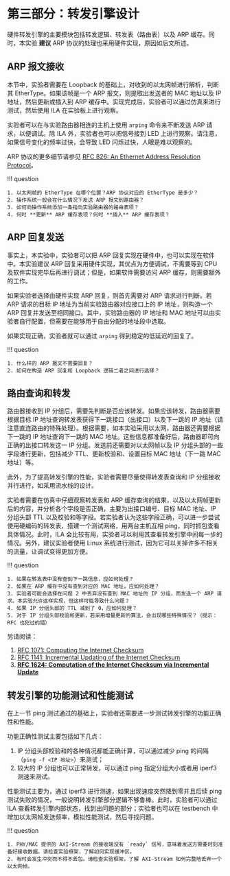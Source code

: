 # 第三部分：转发引擎设计

硬件转发引擎的主要模块包括转发逻辑、转发表（路由表）以及 ARP 缓存。同时，本实验 **建议** ARP 协议的处理也采用硬件实现，原因如后文所述。

## ARP 报文接收

本节中，实验者需要在 Loopback 的基础上，对收到的以太网帧进行解析，判断其 EtherType。如果该帧是一个 ARP 报文，则提取出发送者的 MAC 地址以及 IP 地址，然后更新或插入到 ARP 缓存中。实现完成后，实验者可以通过仿真来进行测试，然后使用 ILA 在实验板上进行观察。

实验者可以在与实验路由器相连的主机上使用 `arping` 命令来不断发送 ARP 请求，以便调试。除 ILA 外，实验者也可以把信号接到 LED 上进行观察。请注意，如果信号变化的频率过快，会导致 LED 闪烁过快，人眼是难以观察的。

ARP 协议的更多细节请参见 [RFC 826: An Ethernet Address Resolution Protocol](https://tools.ietf.org/html/rfc826)。

!!! question

    1. 以太网帧的 EtherType 在哪个位置？ARP 协议对应的 EtherType 是多少？
    2. 操作系统一般会在什么情况下发送 ARP 报文到路由器？
    3. 如何向操作系统添加一条指向实验路由器的路由表项？
    4. 何时 **更新** ARP 缓存表项？何时 **插入** ARP 缓存表项？

## ARP 回复发送

事实上，本实验中，实验者可以把 ARP 回复实现在硬件中，也可以实现在软件中。本实验建议 ARP 回复采用硬件实现，其优点为方便调试，不需要等到 CPU 及软件实现完毕后再进行调试；但是，如果软件需要访问 ARP 缓存，则需要额外的工作。

如果实验者选择由硬件实现 ARP 回复，则首先需要对 ARP 请求进行判断。若 ARP 请求的目标 IP 地址为当前实验路由器对应接口上的 IP 地址，则构造一个 ARP 回复并发送至相同接口。其中，实验路由器的 IP 地址和 MAC 地址可以由实验者自行配置，但需要在能够用于自由分配的地址段中选取。

如果实现正确，实验者就可以通过 `arping` 得到稳定的低延迟的回复了。

!!! question

    1. 什么样的 ARP 报文不需要回复？
    2. 如何在构造 ARP 回复和 Loopback 逻辑二者之间进行选择？

## 路由查询和转发

路由器接收到 IP 分组后，需要先判断是否应该转发。如果应该转发，路由器需要根据目标 IP 地址查询转发表获得下一跳接口（出接口）以及下一跳的 IP 地址（请注意直连路由的特殊处理）。根据需要，如本实验采用以太网，路由器还需要根据下一跳的 IP 地址查询下一跳的 MAC 地址。这些信息都准备好后，路由器即可向正确的出接口转发这一 IP 分组。发送前还需要对以太网帧以及 IP 分组头部的一些字段进行更新，包括减少 TTL、更新校验和、设置目标 MAC 地址（下一跳 MAC 地址）等。

此外，为了提高转发引擎的性能，实验者需要尽量使得转发表查询和 IP 分组接收并行进行，如采用流水线的设计。

实验者需要在仿真中仔细观察转发表和 ARP 缓存查询的结果，以及以太网帧更新后的内容，并分析各个字段是否正确，主要为出接口编号、目标 MAC 地址、IP 分组头部 TTL 以及校验和等字段。若实验者认为这些字段正确，可以进一步尝试使用硬编码的转发表，搭建一个测试网络，用两台主机互相 ping，同时抓包查看具体情况。此时，ILA 会比较有用，实验者可以利用其查看转发引擎中间每一步的情况。另外，建议实验者使用 Linux 系统进行测试，因为它可以关掉许多不相关的流量，让调试变得更加方便。

!!! question

    1. 如果在转发表中没有查到下一跳信息，应如何处理？
    2. 如果在 ARP 缓存中没有查到对应的 MAC 地址，应如何处理？
    3. 实验者可能会选择在问题 2 中丢弃没有查到 MAC 地址的 IP 分组，而发送一个 ARP 请求。本实验允许这样实现，但这样可能导致什么问题？
    4. 如果 IP 分组头部的 TTL 减到了 0，应如何处理？
    5. 对于 IP 分组头部校验和更新，若采用增量更新的算法，会出现哪些特殊情况？（提示：RFC 也犯过的错）

另请阅读：

1. [RFC 1071: Computing the Internet Checksum](https://tools.ietf.org/html/rfc1071)
2. [RFC 1141: Incremental Updating of the Internet Checksum](https://tools.ietf.org/html/rfc1141)
3. [**RFC 1624: Computation of the Internet Checksum via Incremental Update**](https://tools.ietf.org/html/rfc1624)

## 转发引擎的功能测试和性能测试

在上一节 ping 测试通过的基础上，实验者还需要进一步测试转发引擎的功能正确性和性能。

功能正确性测试主要包括如下几点：

1. IP 分组头部校验和的各种情况都能正确计算，可以通过减少 ping 的间隔（`ping -f <IP 地址>`）来测试；
2. 较大的 IP 分组也可以正常转发，可以通过 ping 指定分组大小或者用 iperf3 测速来测试。

性能测试主要为，通过 iperf3 进行测速，如果出现速度突然降到零并且后续 ping 测试失败的情况，一般说明转发引擎部分逻辑不够鲁棒。此时，实验者可以通过 ILA 查看转发引擎内部状态，找到出问题的部分；实验者也可以在 testbench 中增加以太网帧发送频率，模拟性能测试，然后寻找问题。

!!! question

    1. PHY/MAC 提供的 AXI-Stream 的接收端没有 `ready` 信号，意味着发送方需要时刻准备好接收数据。请检查实验框架，了解如何实现缓冲区。
    2. 有时会发生冲突而不得不丢包。请检查实验框架，了解 AXI-Stream 如何完整地丢弃一个以太网帧。

